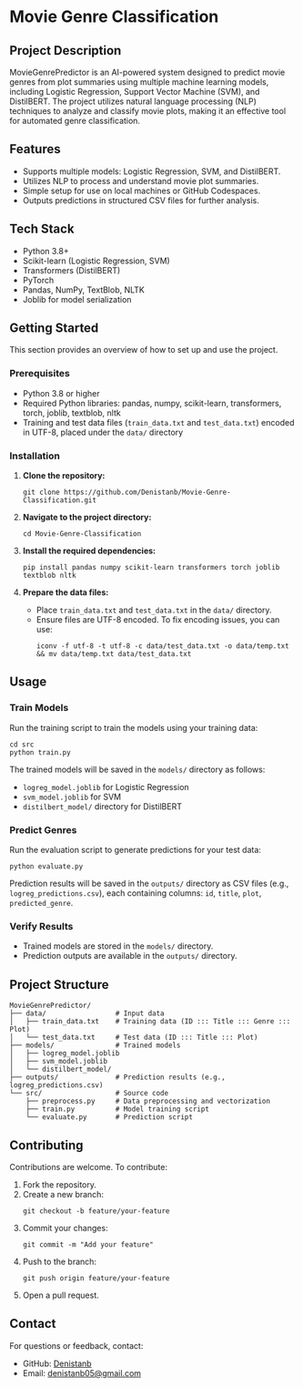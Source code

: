 # Movie Genre Classification

## Project Description

MovieGenrePredictor is an AI-powered system designed to predict movie genres from plot summaries using multiple machine learning models, including Logistic Regression, Support Vector Machine (SVM), and DistilBERT. The project utilizes natural language processing (NLP) techniques to analyze and classify movie plots, making it an effective tool for automated genre classification.

## Features

- Supports multiple models: Logistic Regression, SVM, and DistilBERT.
- Utilizes NLP to process and understand movie plot summaries.
- Simple setup for use on local machines or GitHub Codespaces.
- Outputs predictions in structured CSV files for further analysis.

## Tech Stack

- Python 3.8+
- Scikit-learn (Logistic Regression, SVM)
- Transformers (DistilBERT)
- PyTorch
- Pandas, NumPy, TextBlob, NLTK
- Joblib for model serialization

## Getting Started

This section provides an overview of how to set up and use the project.

### Prerequisites

- Python 3.8 or higher
- Required Python libraries: pandas, numpy, scikit-learn, transformers, torch, joblib, textblob, nltk
- Training and test data files (`train_data.txt` and `test_data.txt`) encoded in UTF-8, placed under the `data/` directory

### Installation

1. **Clone the repository:**
   ```
   git clone https://github.com/Denistanb/Movie-Genre-Classification.git
   ```

2. **Navigate to the project directory:**
   ```
   cd Movie-Genre-Classification
   ```

3. **Install the required dependencies:**
   ```
   pip install pandas numpy scikit-learn transformers torch joblib textblob nltk
   ```

4. **Prepare the data files:**
   - Place `train_data.txt` and `test_data.txt` in the `data/` directory.
   - Ensure files are UTF-8 encoded. To fix encoding issues, you can use:
     ```
     iconv -f utf-8 -t utf-8 -c data/test_data.txt -o data/temp.txt && mv data/temp.txt data/test_data.txt
     ```

## Usage

### Train Models

Run the training script to train the models using your training data:

```
cd src
python train.py
```

The trained models will be saved in the `models/` directory as follows:
- `logreg_model.joblib` for Logistic Regression
- `svm_model.joblib` for SVM
- `distilbert_model/` directory for DistilBERT

### Predict Genres

Run the evaluation script to generate predictions for your test data:

```
python evaluate.py
```

Prediction results will be saved in the `outputs/` directory as CSV files (e.g., `logreg_predictions.csv`), each containing columns: `id`, `title`, `plot`, `predicted_genre`.

### Verify Results

- Trained models are stored in the `models/` directory.
- Prediction outputs are available in the `outputs/` directory.

## Project Structure

```
MovieGenrePredictor/
├── data/                 # Input data
│   ├── train_data.txt    # Training data (ID ::: Title ::: Genre ::: Plot)
│   └── test_data.txt     # Test data (ID ::: Title ::: Plot)
├── models/               # Trained models
│   ├── logreg_model.joblib
│   ├── svm_model.joblib
│   └── distilbert_model/
├── outputs/              # Prediction results (e.g., logreg_predictions.csv)
└── src/                  # Source code
    ├── preprocess.py     # Data preprocessing and vectorization
    ├── train.py          # Model training script
    └── evaluate.py       # Prediction script
```

## Contributing

Contributions are welcome. To contribute:

1. Fork the repository.
2. Create a new branch:
   ```
   git checkout -b feature/your-feature
   ```
3. Commit your changes:
   ```
   git commit -m "Add your feature"
   ```
4. Push to the branch:
   ```
   git push origin feature/your-feature
   ```
5. Open a pull request.

## Contact

For questions or feedback, contact:

- GitHub: [Denistanb](https://github.com/Denistanb)
- Email: denistanb05@gmail.com
